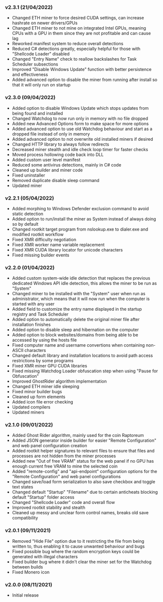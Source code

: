 ### v2.3.1 (21/04/2022)
* Changed ETH miner to force desired CUDA settings, can increase hashrate on newer drivers/GPUs
* Changed ETH miner to not mine on integrated Intel GPUs, meaning CPUs with a GPU in them since they are not profitable and can cause lag
* Reworked manifest system to reduce overall detections
* Reduced C# detections greatly, especially helpful for those with "Shellcode Loader" disabled
* Changed "Entry Name" check to reallow backslashes for Task Scheduler subsections
* Improved "Disable Windows Update" function with better persistence and effectiveness
* Added advanced option to disable the miner from running after install so that it will only run on startup
### v2.3.0 (09/04/2022)
* Added option to disable Windows Update which stops updates from being found and installed
* Changed Watchdog to now run only in memory with no file dropped
* Added new Advanced Options form to make space for more options
* Added advanced option to use old Watchdog behaviour and start as a dropped file instead of only in memory
* Added advanced option to not overwrite old installed miners if desired
* Changed HTTP library to always follow redirects
* Decreased miner stealth and idle check loop timer for faster checks
* Moved process hollowing code back into DLL
* Added custom user level manifest
* Reduced some antivirus detections, mainly in C# code
* Cleaned up builder and miner code
* Fixed uninstaller
* Removed duplicate disable sleep command
* Updated miner
### v2.2.1 (05/04/2022)
* Added morphing to Windows Defender exclusion command to avoid static detection
* Added option to run/install the miner as System instead of always doing so by default
* Changed rootkit target program from nslookup.exe to dialer.exe and modified rootkit workflow
* Fixed XMR difficulty negotiation
* Fixed XMR worker name variable replacement
* Fixed XMR CUDA library locator for unicode characters
* Fixed missing builder events
### v2.2.0 (01/04/2022)
* Added custom system-wide idle detection that replaces the previous dedicated Windows API idle detection, this allows the miner to be run as "System"
* Changed miner to be installed with the "System" user when run as administrator, which means that it will now run when the computer is started with any user
* Added field to customize the entry name displayed in the startup registry and Task Scheduler
* Added option to automatically delete the original miner file after installation finishes
* Added option to disable sleep and hibernation on the computer
* Added option to block websites/domains from being able to be accessed by using the hosts file
* Fixed computer name and username convertions when containing non-ASCII characters
* Changed default library and installation locations to avoid path access restrictions by some programs
* Fixed XMR miner GPU CUDA libraries
* Fixed missing Watchdog Loader obfuscation step when using "Pause for Obfuscation"
* Improved GhostRider algorithm implementation
* Changed ETH miner idle sleeping 
* Fixed minor builder bugs
* Cleaned up form elements
* Added icon file error checking
* Updated compilers
* Updated miners
### v2.1.0 (09/01/2022)
* Added Ghost Rider algorithm, mainly used for the coin Raptoreum
* Added JSON generator inside builder for easier "Remote Configuration" and web panel configuration creation
* Added rootkit helper signatures to relevant files to ensure that files and processes are not hidden from the miner processes
* Added new "Out of free VRAM" status for the web panel if no GPU has enough current free VRAM to mine the selected coin
* Added "remote-config" and "api-endpoint" configuration options for the "Remote Configuration" and web panel configurations
* Changed save/load form serialization to also save checkbox and toggle text states
* Changed default "Startup" "Filename" due to certain anticheats blocking default "Startup" folder access
* Changed "Shellcode Loader" code and overall flow
* Improved rootkit stability and stealth
* Cleaned up messy and unclear form control names, breaks old save compatibility
### v2.0.1 (09/11/2021)
* Removed "Hide File" option due to it restricting the file from being written to, thus enabling it to cause unwanted behaviour and bugs
* Fixed possible bug where the random encryption keys could be generated with illegal characters
* Fixed builder bug where it didn't clear the miner set for the Watchdog between builds
* Fixed Monero icon
### v2.0.0 (08/11/2021)
* Initial release